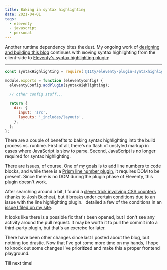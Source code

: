 ```yaml
---
title: Baking in syntax highlighting
date: 2021-04-01
tags: 
  - eleventy
  - javascript
  - personal
---
```


Another runtime dependency bites the dust. My ongoing work of [designing and building this blog](https://www.falldowngoboone.com/blog/how-im-redesigning-my-blog/) continues with moving syntax highlighting from the client-side to [Eleventy's syntax highlighting plugin](https://www.11ty.dev/docs/plugins/syntaxhighlight/):

---

```js
const syntaxHighlighting = require('@11ty/eleventy-plugin-syntaxhighlight');

module.exports = function (eleventyConfig) {
  eleventyConfig.addPlugin(syntaxHighlighting);

  // other config stuff...

  return {
    dir: {
      input: 'src',
      layouts: '_includes/layouts',
    },
  };
};
```

There are a couple of benefits to baking syntax highlighting into the build process vs. runtime. First of all, there's no flash of unstyled markup in cases where JavaScript is slow to parse. Second, JavaScript is no longer required for syntax highlighting.

There are issues, of course. One of my goals is to add line numbers to code blocks, and while there is a [Prism line number plugin](https://prismjs.com/plugins/line-numbers/), it requires DOM to be present. Since there is no DOM during the plugin phase of Eleventy, this plugin doesn't work.

After searching around a bit, I found a [clever trick involving CSS counters](https://github.com/11ty/eleventy-plugin-syntaxhighlight/issues/10) (thanks to Josh Buchea), but it breaks under certain conditions due to an issue with the line highlighting plugin. I detailed a few of the conditions in an [issue I filed on my site](https://github.com/falldowngoboone/falldowngoboone-com/issues/116).

It looks like there is a possible fix that's been opened, but I don't see any activity around the pull request. It may be worth it to pull the commit into a third-party plugin, but that's an exercise for later.

There have been other changes since last I posted about the blog, but nothing too drastic. Now that I've got some more time on my hands, I hope to knock out some changes I've prioritized and make this a proper frontend playground.

Till next time!